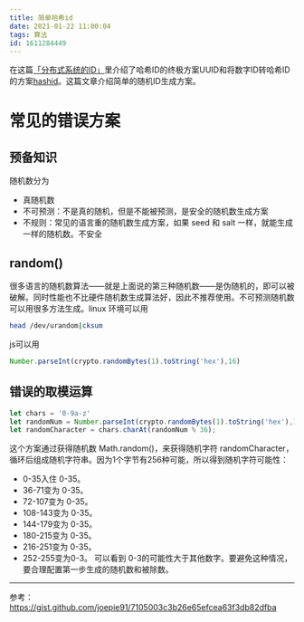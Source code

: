 ```yaml
---
title: 简单哈希id
date: 2021-01-22 11:00:04
tags: 算法
id: 1611284449
---
```

在这篇[「分布式系统的ID」](/posts/1553830839)里介绍了哈希ID的终极方案UUID和将数字ID转哈希ID的方案[hashid](https://hashids.org/)。这篇文章介绍简单的随机ID生成方案。

# 常见的错误方案
## 预备知识
随机数分为
- 真随机数
- 不可预测：不是真的随机，但是不能被预测，是安全的随机数生成方案
- 不规则：常见的语言重的随机数生成方案，如果 seed 和 salt 一样，就能生成一样的随机数。不安全

## random()
很多语言的随机数算法——就是上面说的第三种随机数——是伪随机的，即可以被破解。同时性能也不比硬件随机数生成算法好，因此不推荐使用。不可预测随机数可以用很多方法生成。linux 环境可以用
```sh
head /dev/urandom|cksum
```

js可以用
```js
Number.parseInt(crypto.randomBytes(1).toString('hex'),16)
```

## 错误的取模运算
```js
let chars = '0-9a-z'
let randomNum = Number.parseInt(crypto.randomBytes(1).toString('hex'),16)//1个字节
let randomCharacter = chars.charAt(randomNum % 36);
```
这个方案通过获得随机数 Math.random()，来获得随机字符 randomCharacter，循环后组成随机字符串。因为1个字节有256种可能，所以得到随机字符可能性：
- 0-35入住 0-35。
- 36-71变为 0-35。
- 72-107变为 0-35。
- 108-143变为 0-35。
- 144-179变为 0-35。
- 180-215变为 0-35。
- 216-251变为 0-35。
- 252-255变为0-3。
可以看到 0-3的可能性大于其他数字。要避免这种情况，要合理配置第一步生成的随机数和被除数。



-------------------------------------
参考：  
https://gist.github.com/joepie91/7105003c3b26e65efcea63f3db82dfba